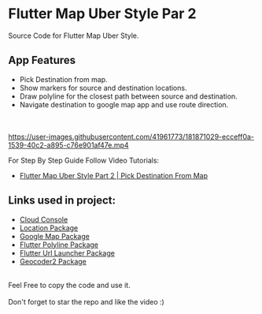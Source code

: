 # Flutter Map Uber Style Par 2

Source Code for Flutter Map Uber Style.<br>

## App Features
- Pick Destination from map.<br>
- Show markers for source and destination locations.
- Draw polyline for the closest path between source and destination.<br>
- Navigate destination to google map app and use route direction.<br>
<br><br>




https://user-images.githubusercontent.com/41961773/181871029-ecceff0a-1539-40c2-a895-c76e901af47e.mp4




For Step By Step Guide Follow Video Tutorials:
- [Flutter Map Uber Style Part 2 | Pick Destination From Map](https://bit.ly/3cIld0t)

## Links used in project:

- [Cloud Console](https://bit.ly/3qLUjY9)
- [Location Package](https://bit.ly/2XcsBcX)
- [Google Map Package](https://bit.ly/2Vu1SYC)
- [Flutter Polyline Package](https://bit.ly/3PALuwq)
- [Flutter Url Launcher Package](https://bit.ly/3IYXlSp)
- [Geocoder2 Package](https://bit.ly/3S60MLd)
<br><br>

Feel Free to copy the code and use it.<br><br>
Don't forget to star the repo and like the video :)
